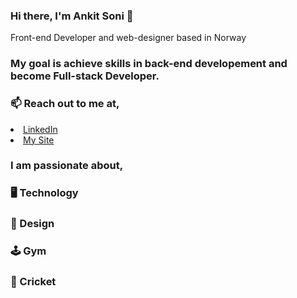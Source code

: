 ### Hi there, I'm Ankit Soni 👋
Front-end Developer and web-designer based in Norway

### My goal is achieve skills in back-end developement and become Full-stack Developer.

### 📫 Reach out to me at,
<li><a href="https://www.linkedin.com/in/ankit-soni-78177b1a/">LinkedIn</a></li>
<li><a href="https://ankitsoni.netlify.app/">My Site</a></li>

### I am passionate about,
### 🖥 Technology
### 🎨 Design
### 🕹 Gym
### 🤩 Cricket


<!--
**aktson/aktson** is a ✨ _special_ ✨ repository because its `README.md` (this file) appears on your GitHub profile.
-->
